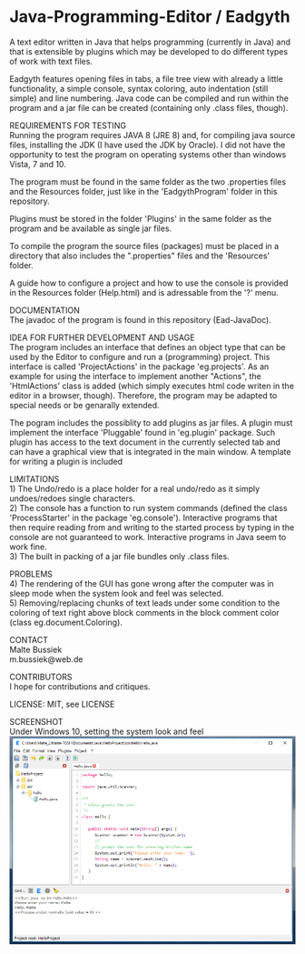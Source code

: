 # Java-Programming-Editor / Eadgyth
A text editor written in Java that helps programming (currently in Java) and that is extensible by plugins
which may be developed to do different types of work with text files.
<p>
Eadgyth features opening files in tabs, a file tree view with already a little functionality, a simple
console, syntax coloring, auto indentation (still simple) and line numbering. Java code can be compiled and
run within the program and a jar file can be created (containing only .class files, though).
<p>
REQUIREMENTS FOR TESTING <br>
Running the program requires JAVA 8 (JRE 8) and, for compiling java source files,
installing the JDK (I have used the JDK by Oracle). I did not have the opportunity to test
the program on operating systems other than windows Vista, 7 and 10.<p>
The program must be found in the same folder as the two .properties files and the Resources
folder, just like in the 'EadgythProgram' folder in this repository.<p>
Plugins must be stored in the folder 'Plugins' in the same folder as the program and be available
as single jar files.<p>
To compile the program the source files (packages) must be placed in a directory that also
includes the ".properties" files and the 'Resources' folder.<p>
A guide how to configure a project and how to use the console is provided in the Resources
folder (Help.html) and is adressable from the '?' menu. 
<p>
DOCUMENTATION <br>
The javadoc of the program is found in this repository (Ead-JavaDoc).
<p>
IDEA FOR FURTHER DEVELOPMENT AND USAGE <br>
The program includes an interface that defines an object type that can be used by the
Editor to configure and run a (programming) project. This interface is called
'ProjectActions' in the package 'eg.projects'. As an example for using the interface
to implement another "Actions", the 'HtmlActions' class is added (which simply executes
html code writen in the editor in a browser, though). Therefore, the program may be
adapted to special needs or be genarally extended.<br>
<p>
The pogram includes the possiblity to add plugins as jar files. A plugin must implement
the interface 'Pluggable' found in 'eg.plugin' package. Such plugin has access to the text
document in the currently selected tab and can have a graphical view that is integrated in
the main window. A template for writing a plugin is included<br>
<p>
LIMITATIONS <br>
1) The Undo/redo is a place holder for a real undo/redo as it simply undoes/redoes single
characters.
<br>
2) The console has a function to run system commands (defined the class 'ProcessStarter'
in the package 'eg.console'). Interactive programs that then require reading from and
writing to the started process by typing in the console are not guaranteed to work.
Interactive programs in Java seem to work fine.
<br>
3) The built in packing of a jar file bundles only .class files.
<br>
<p>
PROBLEMS <br>
4) The rendering of the GUI has gone wrong after the computer was in sleep mode when
the system look and feel was selected.
<br>
5) Removing/replacing chunks of text leads under some condition to the coloring of text 
right above block comments in the block comment color (class eg.document.Coloring).
<p>
CONTACT<br>
Malte Bussiek<br>
m.bussiek@web.de<br>
<p>
CONTRIBUTORS<br>
I hope for contributions and critiques.<br>
<p>
LICENSE: MIT, see LICENSE<br>
<p>
SCREENSHOT<br>
Under Windows 10, setting the system look and feel<br>
<img src="Screenshots/Windows10SystemLAF.png" width="600"/>

